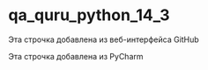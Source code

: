 # qa_quru_python_14_3

Эта строчка добавлена из веб-интерфейса GitHub

Эта строчка добавлена из PyCharm
